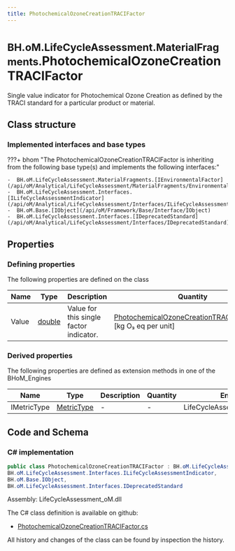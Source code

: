 ```yaml
---
title: PhotochemicalOzoneCreationTRACIFactor
---
```


# <small>BH.oM.LifeCycleAssessment.MaterialFragments.</small>**PhotochemicalOzoneCreationTRACIFactor**

Single value indicator for Photochemical Ozone Creation as defined by the TRACI standard for a particular product or material.

## Class structure

### Implemented interfaces and base types

???+ bhom "The PhotochemicalOzoneCreationTRACIFactor is inheriting from the following base type(s) and implements the following interfaces:"

    -  BH.oM.LifeCycleAssessment.MaterialFragments.[IEnvironmentalFactor](/api/oM/Analytical/LifeCycleAssessment/MaterialFragments/EnvironmentalFactors/IEnvironmentalFactor)
    -  BH.oM.LifeCycleAssessment.Interfaces.[ILifeCycleAssessmentIndicator](/api/oM/Analytical/LifeCycleAssessment/Interfaces/ILifeCycleAssessmentIndicator)
    -  BH.oM.Base.[IObject](/api/oM/Framework/Base/Interface/IObject)
    -  BH.oM.LifeCycleAssessment.Interfaces.[IDeprecatedStandard](/api/oM/Analytical/LifeCycleAssessment/Interfaces/IDeprecatedStandard)


## Properties



### Defining properties

The following properties are defined on the class

| Name             | Type             | Description      | Quantity         |
|------------------|------------------|------------------|------------------|
| Value | [double](https://learn.microsoft.com/en-us/dotnet/api/System.Double?view=netstandard-2.0) | Value for this single factor indicator. | [PhotochemicalOzoneCreationTRACIPerQuantity](/api/oM/Dimensional/Quantities/Attributes/PhotochemicalOzoneCreationTRACIPerQuantity) [kg O₃ eq per unit] |


### Derived properties

The following properties are defined as extension methods in one of the BHoM_Engines

| Name             | Type             | Description      | Quantity         | Engine           |
|------------------|------------------|------------------|------------------|------------------|
| IMetricType | [MetricType](/api/oM/Analytical/LifeCycleAssessment/Enums/MetricType) | - | - | LifeCycleAssessment_Engine |


## Code and Schema

### C# implementation

``` C# title="C#"
public class PhotochemicalOzoneCreationTRACIFactor : BH.oM.LifeCycleAssessment.MaterialFragments.IEnvironmentalFactor,
BH.oM.LifeCycleAssessment.Interfaces.ILifeCycleAssessmentIndicator,
BH.oM.Base.IObject,
BH.oM.LifeCycleAssessment.Interfaces.IDeprecatedStandard
```

Assembly: LifeCycleAssessment_oM.dll

The C# class definition is available on github:

- [PhotochemicalOzoneCreationTRACIFactor.cs](https://github.com/BHoM/BHoM/blob/develop/LifeCycleAssessment_oM/MaterialFragments\EnvironmentalFactors\PhotochemicalOzoneCreationTRACIFactor.cs)

All history and changes of the class can be found by inspection the history.
